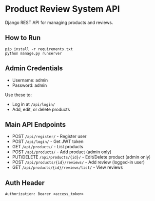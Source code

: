 # Product Review System API

Django REST API for managing products and reviews.

## How to Run

```
pip install -r requirements.txt
python manage.py runserver
```

## Admin Credentials

- Username: admin
- Password: admin

Use these to:
- Log in at `/api/login/`
- Add, edit, or delete products

## Main API Endpoints

- POST `/api/register/` - Register user
- POST `/api/login/` - Get JWT token
- GET `/api/products/` - List products
- POST `/api/products/` - Add product (admin only)
- PUT/DELETE `/api/products/{id}/` - Edit/Delete product (admin only)
- POST `/api/products/{id}/reviews/` - Add review (logged-in user)
- GET `/api/products/{id}/reviews/list/` - View reviews

## Auth Header

```
Authorization: Bearer <access_token>
```
